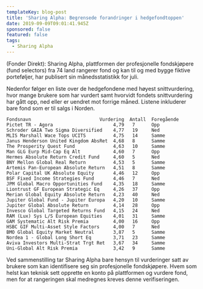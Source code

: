 ```yaml
---
templateKey: blog-post
title: 'Sharing Alpha: Begrensede forandringer i hedgefondtoppen'
date: 2019-09-09T09:01:41.945Z
sponsored: false
featured: false
tags:
  - Sharing Alpha
---
```

(Fonder Direkt): Sharing Alpha, plattformen der profesjonelle fondskjøpere (fund selectors) fra 74 land rangerer fond og kan til og med bygge fiktive porteføljer, har publisert sin månedsstatistikk for juli.

Nedenfor følger en liste over de hedgefondene med høyest snittvurdering, hvor mange brukere som har vurdert samt hvorvidt fondets snittvurdering har gått opp, ned eller er uendret mot forrige måned. Listene inkluderer bare fond som er til salgs i Norden.
```
Fondsnavn                         Vurdering  Antall  Foregående
Pictet TR - Agora                      4,79   7      Opp       
Schroder GAIA Two Sigma Diversified    4,77   19     Ned       
MLIS Marshall Wace Tops UCITS          4,75   14     Samme     
Janus Henderson United Kingdom AbsRet  4,68   8      Samme       
The Prosperity Quest Fund              4,63   10     Samme 
Man GLG Eurp Mid-Cap Eq Alt            4,60   7      Opp     
Hermes Absolute Return Credit Fund     4,60   5      Ned     
BNY Mellon Global Real Return          4,53   5      Samme       
Artemis Pan-European Absolute Return   4,51   8      Samme 
Polar Capital UK Absolute Equity       4,46   12     Opp     
BSF Fixed Income Strategies Fund       4,46   7      Ned 
JPM Global Macro Opportunities Fund    4,35   18     Samme
Liontrust GF European Strategic Eq     4,26   37     Opp
Merian Global Equity Absolute Return   4,23   40     Ned       
Jupiter Global Fund - Jupiter Europa   4,20   10     Samme 
Jupiter Global Absolute Return         4,14   28     Opp
Invesco Global Targeted Returns Fund   4,15   24     Ned       
RAM (Lux) Sys L/S European Equities    4,01   31     Samme
GAM Systematic Alt Risk Premia         4,00   16     Opp     
HSBC GIF Multi-Asset Style Factors     4,00   7      Ned
BMO Global Equity Market Neutral       3,87   5      Samme     
Nordea 1 - Global Long Short Eq        3,71   23     Samme       
Aviva Investors Multi-Strat Trgt Ret   3,67   34     Samme     
Uni-Global Alt Risk Premia             3,42   9      Samme
``` 
Ved sammenstilling tar Sharing Alpha bare hensyn til vurderinger satt av brukere som kan identifisere seg sin profesjonelle fondskjøpere. Hvem som helst kan teknisk sett opprette en konto på plattformen og vurdere fond, men for at rangeringen skal medregnes kreves denne verifiseringen.
